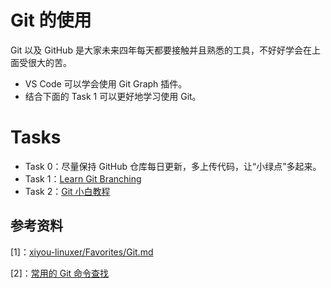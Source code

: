 # Git 的使用

Git 以及 GitHub 是大家未来四年每天都要接触并且熟悉的工具，不好好学会在上面受很大的苦。

- VS Code 可以学会使用 Git Graph 插件。
- 结合下面的 Task 1 可以更好地学习使用 Git。

# Tasks

- Task 0：尽量保持 GitHub 仓库每日更新，多上传代码，让“小绿点”多起来。
- Task 1：[Learn Git Branching](https://learngitbranching.js.org/)
- Task 2：[Git 小白教程](https://rogerdudler.github.io/git-guide/index.zh.html)

## 参考资料

[1]：[xiyou-linuxer/Favorites/Git.md](https://github.com/xiyou-linuxer/Favorites/blob/master/Git.md)

[2]：[常用的 Git 命令查找](https://github.com/521xueweihan/git-tips)
